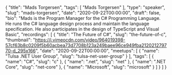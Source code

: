 {
  "title": "Mads Torgersen",
  "tags": [
    "Mads Torgersen"
  ],
  "type": "speaker",
  "slug": "mads-torgersen",
  "date": "2020-09-22T00:00:00",
  "draft": false,
  "bio": "Mads is the Program Manager for the C# Programming Language. He runs the C# language design process and maintain the language specification. He also participates in the design of TypeScript and Visual Basic",
  "recordings": [
    {
      "title": "The Future of C#",
      "slug": "the-future-of-c",
      "thumbnail": "https://i.vimeocdn.com/video/964019398-57cf63b8c0209f5b60acbea73d7708b123a249baee96ce949fba212021279770-d_295x166",
      "date": "2020-09-22T00:00:00",
      "meetups": [
        {
          "name": "Tulsa .NET User Group",
          "slug": "tulsa-net-user-group"
        }
      ],
      "tags": [
        {
          "name": "C#",
          "slug": "c"
        },
        {
          "name": ".net",
          "slug": "net"
        },
        {
          "name": ".NET Core",
          "slug": "net-core"
        },
        {
          "name": "Microsoft",
          "slug": "microsoft"
        }
      ]
    }
  ]
}